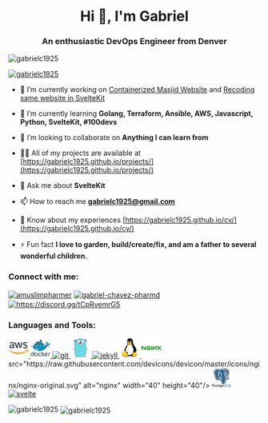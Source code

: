 <h1 align="center">Hi 👋, I'm Gabriel</h1>
<h3 align="center">An enthusiastic DevOps Engineer from Denver</h3>

<p align="left"> <img src="https://komarev.com/ghpvc/?username=gabrielc1925&label=Profile%20views&color=0e75b6&style=flat" alt="gabrielc1925" /> </p>

<p align="left"> <a href="https://github.com/ryo-ma/github-profile-trophy"><img src="https://github-profile-trophy.vercel.app/?username=gabrielc1925" alt="gabrielc1925" /></a> </p>

- 🔭 I’m currently working on [Containerized Masjid Website](https://github.com/three-knots/Masjid_Website) and [Recoding same website in SvelteKit](https://github.com/three-knots/HRIA_Website)

- 🌱 I’m currently learning **Golang, Terraform, Ansible, AWS, Javascript, Python, SvelteKit, #100devs**

- 👯 I’m looking to collaborate on **Anything I can learn from**

- 👨‍💻 All of my projects are available at [https://gabrielc1925.github.io/projects/](https://gabrielc1925.github.io/projects/)

- 💬 Ask me about **SvelteKit**

- 📫 How to reach me **gabrielc1925@gmail.com**

- 📄 Know about my experiences [https://gabrielc1925.github.io/cv/](https://gabrielc1925.github.io/cv/)

- ⚡ Fun fact **I love to garden, build/create/fix, and am a father to several wonderful children.**

<h3 align="left">Connect with me:</h3>
<p align="left">
<a href="https://twitter.com/amuslimpharmer" target="blank"><img align="center" src="https://raw.githubusercontent.com/rahuldkjain/github-profile-readme-generator/master/src/images/icons/Social/twitter.svg" alt="amuslimpharmer" height="30" width="40" /></a>
<a href="https://linkedin.com/in/gabriel-chavez-pharmd" target="blank"><img align="center" src="https://raw.githubusercontent.com/rahuldkjain/github-profile-readme-generator/master/src/images/icons/Social/linked-in-alt.svg" alt="gabriel-chavez-pharmd" height="30" width="40" /></a>
<a href="https://discord.gg/https://discord.gg/tCpRvemrG5" target="blank"><img align="center" src="https://raw.githubusercontent.com/rahuldkjain/github-profile-readme-generator/master/src/images/icons/Social/discord.svg" alt="https://discord.gg/tCpRvemrG5" height="30" width="40" /></a>
</p>

<h3 align="left">Languages and Tools:</h3>
<p align="left"> <a href="https://aws.amazon.com" target="_blank" rel="noreferrer"> <img src="https://raw.githubusercontent.com/devicons/devicon/master/icons/amazonwebservices/amazonwebservices-original-wordmark.svg" alt="aws" width="40" height="40"/> </a> <a href="https://www.docker.com/" target="_blank" rel="noreferrer"> <img src="https://raw.githubusercontent.com/devicons/devicon/master/icons/docker/docker-original-wordmark.svg" alt="docker" width="40" height="40"/> </a> <a href="https://git-scm.com/" target="_blank" rel="noreferrer"> <img src="https://www.vectorlogo.zone/logos/git-scm/git-scm-icon.svg" alt="git" width="40" height="40"/> </a> <a href="https://golang.org" target="_blank" rel="noreferrer"> <img src="https://raw.githubusercontent.com/devicons/devicon/master/icons/go/go-original.svg" alt="go" width="40" height="40"/> </a> <a href="https://jekyllrb.com/" target="_blank" rel="noreferrer"> <img src="https://www.vectorlogo.zone/logos/jekyllrb/jekyllrb-icon.svg" alt="jekyll" width="40" height="40"/> </a> <a href="https://www.linux.org/" target="_blank" rel="noreferrer"> <img src="https://raw.githubusercontent.com/devicons/devicon/master/icons/linux/linux-original.svg" alt="linux" width="40" height="40"/> </a> <a href="https://www.nginx.com" target="_blank" rel="noreferrer"> <img src="https://raw.githubusercontent.com/devicons/devicon/master/icons/nginx/nginx-original.svg" alt="nginx" width="40" height="40"/> </a> 
src="https://raw.githubusercontent.com/devicons/devicon/master/icons/nginx/nginx-original.svg" alt="nginx" width="40" height="40"/> </a> <a href="https://www.postgresql.org" target="_blank" rel="noreferrer"> <img src="https://raw.githubusercontent.com/devicons/devicon/master/icons/postgresql/postgresql-original-wordmark.svg" alt="postgresql" width="40" height="40"/> </a> <a href="https://svelte.dev" target="_blank" rel="noreferrer"> <img src="https://upload.wikimedia.org/wikipedia/commons/1/1b/Svelte_Logo.svg" alt="svelte" width="40" height="40"/> </a> </p>

<p><img align="left" src="https://github-readme-stats.vercel.app/api/top-langs?username=gabrielc1925&show_icons=true&locale=en&layout=compact" alt="gabrielc1925" /></p>

<p>&nbsp;<img align="center" src="https://github-readme-stats.vercel.app/api?username=gabrielc1925&show_icons=true&locale=en" alt="gabrielc1925" /></p>

